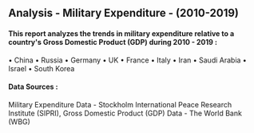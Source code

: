 ## Analysis - Military Expenditure - (2010-2019)

#### This report analyzes the trends in military expenditure relative to a country's Gross Domestic Product (GDP) during 2010 - 2019 :

• China
• Russia
• Germany
• UK
• France
• Italy
• Iran
• Saudi Arabia
• Israel
• South Korea

#### Data Sources :

Military Expenditure Data - Stockholm International Peace Research Institute (SIPRI),
Gross Domestic Product (GDP) Data - The World Bank (WBG)

